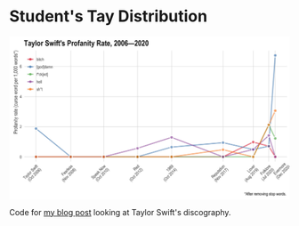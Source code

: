 # Student's Tay Distribution

<!-- badges: start -->
<!-- badges: end -->

<p align="center">
<img src="./plots/p5_cursing_over_time.jpg" width="600px" style="display: block; margin: auto;" />
</p>

Code for [my blog post](https://mathewkiang.com/2020/12/27/students-tay-distribution/) looking at Taylor Swift's discography.
